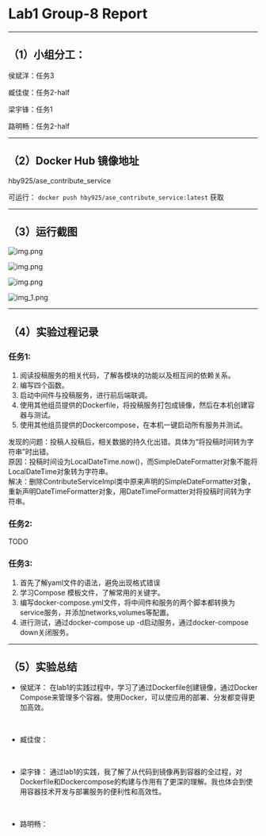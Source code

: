 # Lab1 Group-8 Report

------

## （1）小组分工：

侯斌洋：任务3

臧佳俊：任务2-half

梁宇锋：任务1

路明畅：任务2-half 

------

## （2）Docker Hub 镜像地址

hby925/ase_contribute_service

可运行：
```docker push hby925/ase_contribute_service:latest```
获取

------

## （3）运行截图

![img.png](image/run1.png)

![img.png](image/run2.png)

![img.png](image/run3.png)

![img_1.png](image/run4.png)

------

## （4）实验过程记录

### 任务1:

1. 阅读投稿服务的相关代码，了解各模块的功能以及相互间的依赖关系。
2. 编写四个函数。
3. 启动中间件与投稿服务，进行前后端联调。
4. 使用其他组员提供的Dockerfile，将投稿服务打包成镜像，然后在本机创建容器与测试。
5. 使用其他组员提供的Dockercompose，在本机一键启动所有服务并测试。

发现的问题：投稿人投稿后，相关数据的持久化出错。具体为“将投稿时间转为字符串”时出错。  
原因：投稿时间设为LocalDateTime.now()，而SimpleDateFormatter对象不能将LocalDateTime对象转为字符串。  
解决：删除ContributeServiceImpl类中原来声明的SimpleDateFormatter对象，重新声明DateTimeFormatter对象，用DateTimeFormatter对将投稿时间转为字符串。  

### 任务2:

TODO

### 任务3:

1. 首先了解yaml文件的语法，避免出现格式错误
2. 学习Compose 模板文件，了解常用的关键字。
3. 编写docker-compose.yml文件，将中间件和服务的两个脚本都转换为service服务，并添加networks,volumes等配置。
4. 进行测试，通过docker-compose up -d启动服务，通过docker-compose down关闭服务。


------

## （5）实验总结

* 侯斌洋：
在lab1的实践过程中，学习了通过Dockerfile创建镜像，通过Docker Compose来管理多个容器。使用Docker，可以使应用的部署、分发都变得更加高效。

&emsp;
* 臧佳俊：


&emsp;
* 梁宇锋：
通过lab1的实践，我了解了从代码到镜像再到容器的全过程，对Dockerfile和Dockercompose的构建与作用有了更深的理解。我也体会到使用容器技术开发与部署服务的便利性和高效性。

&emsp;
* 路明畅：


&emsp;
